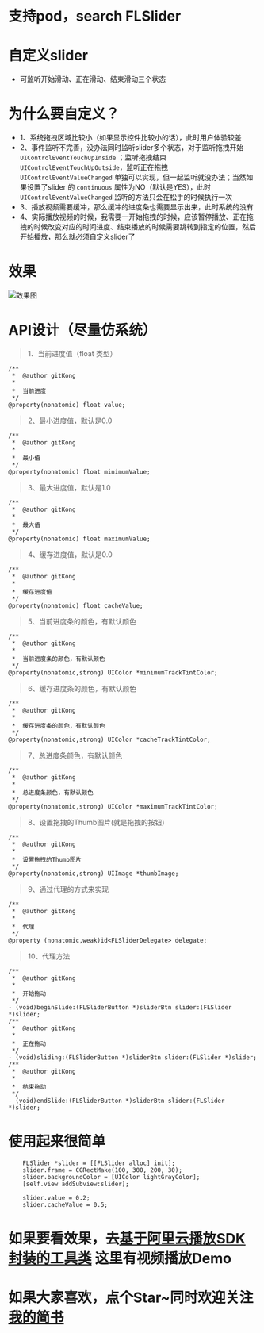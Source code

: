# 支持pod，search FLSlider
# 自定义slider
- 可监听开始滑动、正在滑动、结束滑动三个状态

# 为什么要自定义？
- 1、系统拖拽区域比较小（如果显示控件比较小的话），此时用户体验较差
- 2、事件监听不完善，没办法同时监听slider多个状态，对于监听拖拽开始 `UIControlEventTouchUpInside` ；监听拖拽结束 `UIControlEventTouchUpOutside`，监听正在拖拽 `UIControlEventValueChanged` 单独可以实现，但一起监听就没办法；当然如果设置了slider 的 `continuous` 属性为NO（默认是YES），此时`UIControlEventValueChanged` 监听的方法只会在松手的时候执行一次
- 3、播放视频需要缓冲，那么缓冲的进度条也需要显示出来，此时系统的没有
- 4、实际播放视频的时候，我需要一开始拖拽的时候，应该暂停播放、正在拖拽的时候改变对应的时间进度、结束播放的时候需要跳转到指定的位置，然后开始播放，那么就必须自定义slider了

# 效果

![效果图](http://upload-images.jianshu.io/upload_images/1085031-277817d85038d765.png?imageMogr2/auto-orient/strip%7CimageView2/2/w/600)

# API设计（尽量仿系统）

> 1、当前进度值（float 类型）

```
/**
 *  @author gitKong
 *
 *  当前进度
 */
@property(nonatomic) float value;
```

> 2、最小进度值，默认是0.0

```
/**
 *  @author gitKong
 *
 *  最小值
 */
@property(nonatomic) float minimumValue;
```


> 3、最大进度值，默认是1.0

```
/**
 *  @author gitKong
 *
 *  最大值
 */
@property(nonatomic) float maximumValue;
```

> 4、缓存进度值，默认是0.0

```
/**
 *  @author gitKong
 *
 *  缓存进度值
 */
@property(nonatomic) float cacheValue;
```


> 5、当前进度条的颜色，有默认颜色

```
/**
 *  @author gitKong
 *
 *  当前进度条的颜色，有默认颜色
 */
@property(nonatomic,strong) UIColor *minimumTrackTintColor;
```

> 6、缓存进度条的颜色，有默认颜色

```
/**
 *  @author gitKong
 *
 *  缓存进度条的颜色，有默认颜色
 */
@property(nonatomic,strong) UIColor *cacheTrackTintColor;
```

> 7、总进度条颜色，有默认颜色

```
/**
 *  @author gitKong
 *
 *  总进度条颜色，有默认颜色
 */
@property(nonatomic,strong) UIColor *maximumTrackTintColor;
```

> 8、设置拖拽的Thumb图片(就是拖拽的按钮)

```
/**
 *  @author gitKong
 *
 *  设置拖拽的Thumb图片
 */
@property(nonatomic,strong) UIImage *thumbImage;
```

> 9、通过代理的方式来实现
```
/**
 *  @author gitKong
 *
 *  代理
 */
@property (nonatomic,weak)id<FLSliderDelegate> delegate;
```

> 10、代理方法

```
/**
 *  @author gitKong
 *
 *  开始拖动
 */
- (void)beginSlide:(FLSliderButton *)sliderBtn slider:(FLSlider *)slider;
/**
 *  @author gitKong
 *
 *  正在拖动
 */
- (void)sliding:(FLSliderButton *)sliderBtn slider:(FLSlider *)slider;
/**
 *  @author gitKong
 *
 *  结束拖动
 */
- (void)endSlide:(FLSliderButton *)sliderBtn slider:(FLSlider *)slider;
```

# 使用起来很简单

```
    FLSlider *slider = [[FLSlider alloc] init];
    slider.frame = CGRectMake(100, 300, 200, 30);
    slider.backgroundColor = [UIColor lightGrayColor];
    [self.view addSubview:slider];
    
    slider.value = 0.2;
    slider.cacheValue = 0.5;
```

# 如果要看效果，去[基于阿里云播放SDK封装的工具类](https://github.com/gitkong/FLVideoPlayerManager) 这里有视频播放Demo

# 如果大家喜欢，点个Star~同时欢迎关注 [我的简书](http://www.jianshu.com/users/fe5700cfb223/latest_articles)
